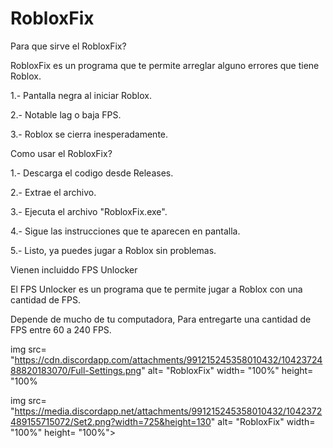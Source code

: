# RobloxFix

Para que sirve el RobloxFix?

RobloxFix es un programa que te permite arreglar alguno errores que tiene Roblox.

1.- Pantalla negra al iniciar Roblox.

2.- Notable lag o baja FPS.

3.- Roblox se cierra inesperadamente.

Como usar el RobloxFix?

1.- Descarga el codigo desde Releases.

2.- Extrae el archivo.

3.- Ejecuta el archivo "RobloxFix.exe".

4.- Sigue las instrucciones que te aparecen en pantalla.

5.- Listo, ya puedes jugar a Roblox sin problemas.

Vienen incluiddo FPS Unlocker

El FPS Unlocker es un programa que te permite jugar a Roblox con una cantidad de FPS.

Depende de mucho de tu computadora, Para entregarte una cantidad de FPS entre 60 a 240 FPS.

img src= "https://cdn.discordapp.com/attachments/991215245358010432/1042372488820183070/Full-Settings.png" alt= "RobloxFix" width= "100%" height= "100%

img src= "https://media.discordapp.net/attachments/991215245358010432/1042372489155715072/Set2.png?width=725&height=130" alt= "RobloxFix" width= "100%" height= "100%">

